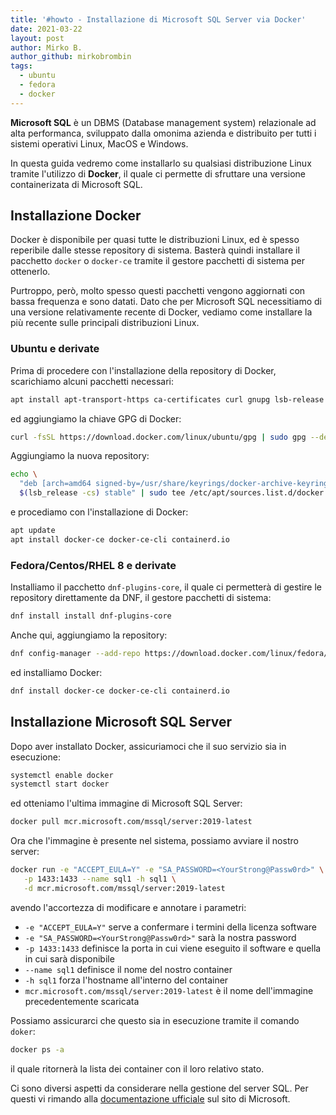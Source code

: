 ```yaml
---
title: '#howto - Installazione di Microsoft SQL Server via Docker'
date: 2021-03-22
layout: post
author: Mirko B.
author_github: mirkobrombin
tags:
  - ubuntu  
  - fedora  
  - docker
---
```

**Microsoft SQL** è un DBMS (Database management system) relazionale ad alta performanca, sviluppato dalla omonima azienda e distribuito per tutti i sistemi operativi Linux, MacOS e Windows.

In questa guida vedremo come installarlo su qualsiasi distribuzione Linux tramite l'utilizzo di **Docker**, il quale ci permette di sfruttare una versione containerizata di Microsoft SQL.

## Installazione Docker
Docker è disponibile per quasi tutte le distribuzioni Linux, ed è spesso reperibile dalle stesse repository di sistema. Basterà quindi installare il pacchetto `docker` o `docker-ce` tramite il gestore pacchetti di sistema per ottenerlo.

Purtroppo, però, molto spesso questi pacchetti vengono aggiornati con bassa frequenza e sono datati. Dato che per Microsoft SQL necessitiamo di una versione relativamente recente di Docker, vediamo come installare la più recente sulle principali distribuzioni Linux.

### Ubuntu e derivate
Prima di procedere con l'installazione della repository di Docker, scarichiamo alcuni pacchetti necessari:

```bash
apt install apt-transport-https ca-certificates curl gnupg lsb-release
```

ed aggiungiamo la chiave GPG di Docker:

```bash
curl -fsSL https://download.docker.com/linux/ubuntu/gpg | sudo gpg --dearmor -o /usr/share/keyrings/docker-archive-keyring.gpg
```

Aggiungiamo la nuova repository:

```bash
echo \
  "deb [arch=amd64 signed-by=/usr/share/keyrings/docker-archive-keyring.gpg] https://download.docker.com/linux/ubuntu \
  $(lsb_release -cs) stable" | sudo tee /etc/apt/sources.list.d/docker.list > /dev/null
```

e procediamo con l'installazione di Docker:

```bash
apt update
apt install docker-ce docker-ce-cli containerd.io
```

### Fedora/Centos/RHEL 8 e derivate
Installiamo il pacchetto `dnf-plugins-core`, il quale ci permetterà di gestire le repository direttamente da DNF, il gestore pacchetti di sistema:

```bash
dnf install install dnf-plugins-core
```

Anche qui, aggiungiamo la repository:

```bash
dnf config-manager --add-repo https://download.docker.com/linux/fedora/docker-ce.repo
```

ed installiamo Docker:

```bash
dnf install docker-ce docker-ce-cli containerd.io
```

## Installazione Microsoft SQL Server
Dopo aver installato Docker, assicuriamoci che il suo servizio sia in esecuzione:

```bash
systemctl enable docker
systemctl start docker
```

ed otteniamo l'ultima immagine di Microsoft SQL Server:

```bash
docker pull mcr.microsoft.com/mssql/server:2019-latest
```

Ora che l'immagine è presente nel sistema, possiamo avviare il nostro server:

```bash
docker run -e "ACCEPT_EULA=Y" -e "SA_PASSWORD=<YourStrong@Passw0rd>" \
   -p 1433:1433 --name sql1 -h sql1 \
   -d mcr.microsoft.com/mssql/server:2019-latest
```

avendo l'accortezza di modificare e annotare i parametri:
- `-e "ACCEPT_EULA=Y"` serve a confermare i termini della licenza software
- `-e "SA_PASSWORD=<YourStrong@Passw0rd>"` sarà la nostra password
- `-p 1433:1433` definisce la porta in cui viene eseguito il software e quella in cui sarà disponibile
- `--name sql1` definisce il nome del nostro container
- `-h sql1` forza l'hostname all'interno del container
- `mcr.microsoft.com/mssql/server:2019-latest` è il nome dell'immagine precedentemente scaricata

Possiamo assicurarci che questo sia in esecuzione tramite il comando `doker`:

```bash
docker ps -a
```

il quale ritornerà la lista dei container con il loro relativo stato.

Ci sono diversi aspetti da considerare nella gestione del server SQL. Per questi vi rimando alla [documentazione ufficiale](https://docs.microsoft.com/it-it/sql/linux/quickstart-install-connect-docker?view=sql-server-ver15&pivots=cs1-bash#change-the-sa-password) sul sito di Microsoft.

